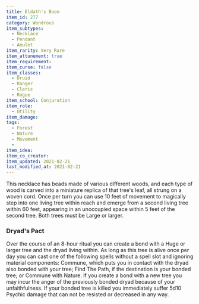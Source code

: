 ```yaml
---
title: Eldath's Boon
item_id: 277
category: Wondrous
item_subtypes: 
  - Necklace
  - Pendant
  - Amulet
item_rarity: Very Rare
item_attunement: true
item_requirement: 
item_curse: false
item_classes: 
  - Druid
  - Ranger
  - Cleric
  - Rogue
item_school: Conjuration
item_role: 
  - Utility
item_damage: 
tags:
  - Forest
  - Nature
  - Movement
  - 
item_idea: 
item_co_creator: 
item_updated: 2021-02-21
last_modified_at: 2021-02-21
---
```


This necklace has beads made of various different woods, and each type of wood is carved into a miniature replica of that tree's leaf, all strung on a woven cord. Once per turn you can use 10 feet of movement to magically step into one living tree within reach and emerge from a second living tree within 60 feet, appearing in an unoccupied space within 5 feet of the second tree. Both trees must be Large or larger.

### Dryad's Pact

Over the course of an 8-hour ritual you can create a bond with a Huge or larger tree and the dryad living within. As long as this tree is alive once per day you can cast one of the following spells without a spell slot and ignoring material components: <magic-spell>Commune</magic-spell>, which puts you in contact with the dryad also bonded with your tree; <magic-spell>Find The Path</magic-spell>, if the destination is your bonded tree; or <magic-spell>Commune with Nature</magic-spell>. If you create a bond with a new tree you may incur the anger of the previously bonded dryad because of your unfaithfulness. If your bonded tree is killed you immediately suffer 5d10 Psychic damage that can not be resisted or decreased in any way.
